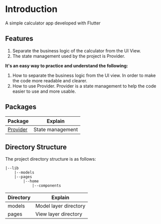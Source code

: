 # Introduction

A simple calculator app developed with Flutter

## Features
1. Separate the business logic of the calculator from the UI View.
2. The state management used by the project is Provider.

**It's an easy way to practice and understand the following:**
1. How to separate the business logic from the UI view.
   In order to make the code more readable and clearer.
2. How to use Provider.
   Provider is a state management to help the code easier to use and more usable.

## Packages

| **Package**                                   | **Explain**      |
|-----------------------------------------------|------------------|
| [Provider](https://pub.dev/packages/provider) | State management |



## Directory Structure

The project directory structure is as follows:
```
|--lib
    |--models
    |--pages
        |--home
            |--components
```


| **Directory** | **Explain**           |
|---------------|-----------------------|
| models        | Model layer directory |
| pages         | View layer directory  |



